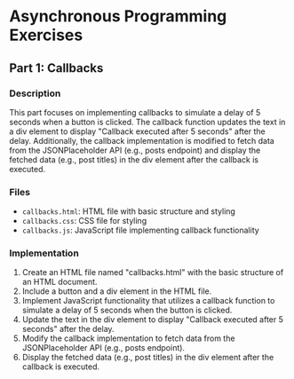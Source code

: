 # Asynchronous Programming Exercises

## Part 1: Callbacks
### Description

This part focuses on implementing callbacks to simulate a delay of 5 seconds when a button is clicked. The callback function updates the text in a div element to display "Callback executed after 5 seconds" after the delay. Additionally, the callback implementation is modified to fetch data from the JSONPlaceholder API (e.g., posts endpoint) and display the fetched data (e.g., post titles) in the div element after the callback is executed.

### Files

* `callbacks.html`: HTML file with basic structure and styling
* `callbacks.css`: CSS file for styling
* `callbacks.js`: JavaScript file implementing callback functionality

### Implementation

1. Create an HTML file named "callbacks.html" with the basic structure of an HTML document.
2. Include a button and a div element in the HTML file.
3. Implement JavaScript functionality that utilizes a callback function to simulate a delay of 5 seconds when the button is clicked.
4. Update the text in the div element to display "Callback executed after 5 seconds" after the delay.
5. Modify the callback implementation to fetch data from the JSONPlaceholder API (e.g., posts endpoint).
6. Display the fetched data (e.g., post titles) in the div element after the callback is executed.

